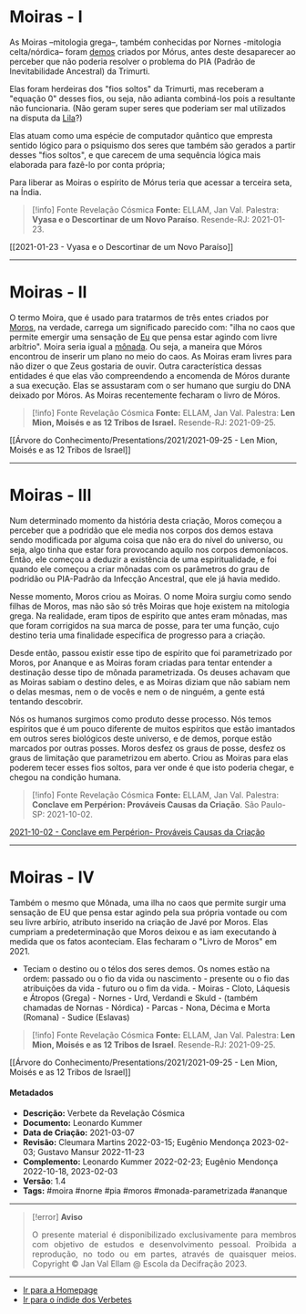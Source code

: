 # Moiras - I

As Moiras –mitologia grega–, também conhecidas por Nornes -mitologia celta/nórdica– foram [demos](Demos.md) criados por Mórus, antes deste desaparecer ao perceber que não poderia resolver o problema do PIA (Padrão de Inevitabilidade Ancestral) da Trimurti. 

Elas foram herdeiras dos "fios soltos" da Trimurti, mas receberam a "equação 0" desses fios, ou seja, não adianta combiná-los pois a resultante não funcionaria. (Não geram super seres que poderiam ser mal utilizados na disputa da [Lila](Lila.md)?)

Elas atuam como uma espécie de computador quântico que empresta sentido lógico para o psiquismo dos seres que também são gerados a partir desses "fios soltos", e que carecem de uma sequência lógica mais elaborada para fazê-lo por conta própria;

Para liberar as Moiras o espírito de Mórus teria que acessar a terceira seta, na Índia.

> [!info] Fonte Revelação Cósmica
>**Fonte:** ELLAM, Jan Val. Palestra: **Vyasa e o Descortinar de um Novo Paraíso**. Resende-RJ: 2021-01-23. 

[[2021-01-23 - Vyasa e o Descortinar de um Novo Paraíso]]

---
# Moiras - II

O termo Moira, que é usado para tratarmos de três entes criados por [Moros](Moros.md), na verdade, carrega um significado parecido com: "ilha no caos que permite emergir uma sensação de [Eu](EU.md) que pensa estar agindo com livre arbítrio". Moira seria igual a [mônada](Mônada.md). Ou seja, a maneira que Móros encontrou de inserir um plano no meio do caos. As Moiras eram livres para não dizer o que Zeus gostaria de ouvir. Outra característica dessas entidades é que elas vão compreendendo a encomenda de Móros durante a sua execução. Elas se assustaram com o ser humano que surgiu do DNA deixado por Móros. As Moiras recentemente fecharam o livro de Móros.

> [!info] Fonte Revelação Cósmica
>**Fonte:** ELLAM, Jan Val. Palestra: **Len Mion, Moisés e as 12 Tribos de Israel.** Resende-RJ: 2021-09-25.

[[Árvore do Conhecimento/Presentations/2021/2021-09-25 - Len Mion, Moisés e as 12 Tribos de Israel]]

---
# Moiras - III

Num determinado momento da história desta criação, Moros começou a perceber que a podridão que ele media nos corpos dos demos estava sendo modificada por alguma coisa que não era do nível do universo, ou seja, algo tinha que estar fora provocando aquilo nos corpos demoníacos. Então, ele começou a deduzir a existência de uma espiritualidade, e foi quando ele começou a criar mônadas com os parâmetros do grau de podridão ou PIA-Padrão da Infecção Ancestral, que ele já havia medido. 

Nesse momento, Moros criou as Moiras. O nome Moira surgiu como sendo filhas de Moros, mas não são só três Moiras que hoje existem na mitologia grega. Na realidade, eram tipos de espírito que antes eram mônadas, mas que foram corrigidos na sua marca de posse, para ter uma função, cujo destino teria uma finalidade específica de progresso para a criação.

Desde então, passou existir esse tipo de espírito que foi parametrizado por Moros, por Ananque e as Moiras foram criadas para tentar entender a destinação desse tipo de mônada parametrizada. Os deuses achavam que as Moiras sabiam o destino deles, e as Moiras diziam que não sabiam nem o delas mesmas, nem o de vocês e nem o de ninguém, a gente está tentando descobrir. 

Nós os humanos surgimos como produto desse processo. Nós temos espíritos que é um pouco diferente de muitos espíritos que estão imantados em outros seres biológicos deste universo, e de demos, porque estão marcados por outras posses. Moros desfez os graus de posse, desfez os graus de limitação que parametrizou em aberto. Criou as Moiras para elas poderem tecer esses fios soltos, para ver onde é que isto poderia chegar, e chegou na condição humana.

> [!info] Fonte Revelação Cósmica
>**Fonte:** ELLAM, Jan Val. Palestra: **Conclave em Perpérion: Prováveis Causas da Criação**. São Paulo-SP: 2021-10-02. 

[2021-10-02 - Conclave em Perpérion- Prováveis Causas da Criação](2021-10-02%20-%20Conclave%20em%20Perpérion-%20Prováveis%20Causas%20da%20Criação.md)

---
# Moiras - IV

Também o mesmo que Mônada, uma ilha no caos que permite surgir uma sensação de EU que pensa estar agindo pela sua própria vontade ou com seu livre arbírio, atributo inserido na criação de Javé por Moros. Elas cumpriam a predeterminação que Moros deixou e as iam executando à medida que os fatos aconteciam. Elas fecharam o "Livro de Moros" em 2021. 

- Teciam o destino ou o télos dos seres demos. Os nomes estão na ordem: passado ou o fio da vida ou nascimento - presente ou o fio das atribuições da vida - futuro ou o fim da vida.
			- Moiras - Cloto, Láquesis e Átropos (Grega)
			- Nornes - Urd, Verdandi e Skuld - (também chamadas de Nornas - Nórdica)
			- Parcas - Nona, Décima e Morta (Romana)
			- Sudice (Eslavas)

> [!info] Fonte Revelação Cósmica
> **Fonte:** ELLAM, Jan Val. Palestra: **Len Mion, Moisés e as 12 Tribos de Israel**. Resende-RJ: 2021-09-25.

[[Árvore do Conhecimento/Presentations/2021/2021-09-25 - Len Mion, Moisés e as 12 Tribos de Israel]]

#### Metadados

- **Descrição:** Verbete da Revelação Cósmica
- **Documento:** Leonardo Kummer
- **Data de Criação:** 2021-03-07
- **Revisão:** Cleumara Martins 2022-03-15; Eugênio Mendonça 2023-02-03; Gustavo Mansur 2022-11-23
- **Complemento:** Leonardo Kummer 2022-02-23; Eugênio Mendonça 2022-10-18, 2023-02-03
- **Versão**: 1.4 
- **Tags:** #moira #norne #pia #moros #monada-parametrizada #ananque 

---
> [!error] **Aviso**
> <p align="justify">O presente material é disponibilizado exclusivamente para membros com objetivo de estudos e desenvolvimento pessoal. Proibida a reprodução, no todo ou em partes, através de quaisquer meios. Copyright © Jan Val Ellam @ Escola da Decifração 2023. </p>

---
- [Ir para a Homepage](Homepage.canvas)
- [Ir para o índide dos Verbetes](ÍNDIDE%20GERAL%20DOS%20VERBETES.canvas)
